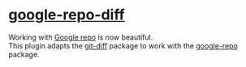 # [google-repo-diff](https://atom.io/packages/google-repo-diff)

Working with [Google repo](https://code.google.com/p/git-repo/) is now beautiful.  
This plugin adapts the [git-diff](https://atom.io/packages/git-diff) package to work with the [google-repo](https://atom.io/packages/google-repo) package.